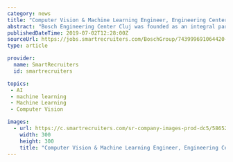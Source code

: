 ```yaml
---
category: news
title: "Computer Vision & Machine Learning Engineer, Engineering Center Cluj"
abstract: "Bosch Engineering Center Cluj was founded as an integral part of the Bosch worldwide engineering network in 2013. The Center is located partly in the heart of Cluj-Napoca and partly in Jucu. Our engineers give great importance to continuous innovation and ..."
publishedDateTime: 2019-07-02T12:28:00Z
sourceUrl: https://jobs.smartrecruiters.com/BoschGroup/743999691064420-computer-vision-machine-learning-engineer-engineering-center-cluj
type: article

provider:
  name: SmartRecruiters
  id: smartrecruiters

topics:
 - AI
 - machine learning
 - Machine Learning
 - Computer Vision

images:
  - url: https://c.smartrecruiters.com/sr-company-images-prod-dc5/58652035e4b04016904de9fe/default_social_logo/300x300?r=s3-eu-central-1&amp;_1561503806977
    width: 300
    height: 300
    title: "Computer Vision & Machine Learning Engineer, Engineering Center Cluj"
---
```

